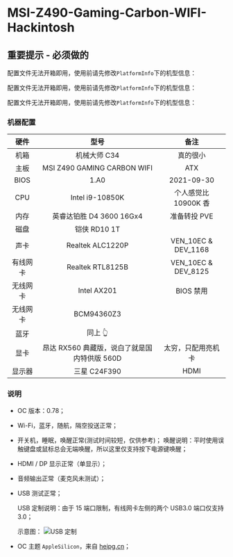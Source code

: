 # MSI-Z490-Gaming-Carbon-WIFI-Hackintosh

## 重要提示 - 必须做的

配置文件无法开箱即用，使用前请先修改`PlatformInfo`下的机型信息：

配置文件无法开箱即用，使用前请先修改`PlatformInfo`下的机型信息：

配置文件无法开箱即用，使用前请先修改`PlatformInfo`下的机型信息：

### 机器配置

|   硬件   |                     型号                     |         备注         |
| :------: | :------------------------------------------: | :------------------: |
|   机箱   |                 机械大师 C34                 |       真的很小       |
|   主板   |         MSI Z490 GAMING CARBON WIFI          |         ATX          |
|   BIOS   |                     1.A0                     |      2021-09-30      |
|   CPU    |               Intel i9-10850K                | 个人感觉比 10900K 香 |
|   内存   |           英睿达铂胜 D4 3600 16Gx4           |     准备转投 PVE     |
|   磁盘   |                 铠侠 RD10 1T                 |                      |
|   声卡   |               Realtek ALC1220P               | VEN_10EC & DEV_1168  |
| 有线网卡 |               Realtek RTL8125B               | VEN_10EC & DEV_8125  |
| 无线网卡 |                 Intel AX201                  |      BIOS 禁用       |
| 无线网卡 |                  BCM94360Z3                  |                      |
|   蓝牙   |                   同上 👆                    |                      |
|   显卡   | 昂达 RX560 典藏版，说白了就是国内特供版 560D |  太穷，只配用亮机卡  |
|  显示器  |                 三星 C24F390                 |         HDMI         |

### 说明

- OC 版本：0.78；
- Wi-Fi，蓝牙，随航，隔空投送正常；
- 开关机，睡眠，唤醒正常(测试时间较短，仅供参考)；
  唤醒说明：平时使用误触键盘或鼠标总会无端唤醒，所以这里仅支持按下电源键唤醒；
- HDMI / DP 显示正常（单显示）；
- 音频输出正常（麦克风未测试）；
- USB 测试正常；

  USB 定制说明：由于 15 端口限制，有线网卡左侧的两个 USB3.0 端口仅支持 3.0；

  示意图：
  ![USB 定制](https://tva1.sinaimg.cn/large/008i3skNly1gzdczpkwsyj30t40q8ac9.jpg)

- OC 主题 `AppleSilicon`，来自 [heipg.cn](https://heipg.cn)；
